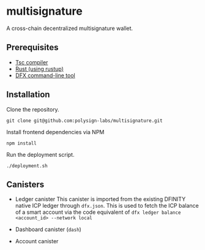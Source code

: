 # multisignature
A cross-chain decentralized multisignature wallet.

## Prerequisites
* [Tsc compiler](https://www.typescriptlang.org/download/) 
* [Rust (using rustup)](https://www.rust-lang.org/tools/install)
* [DFX command-line tool](https://internetcomputer.org/docs/current/developer-docs/getting-started/install/#installing-dfx-via-dfxvm)

## Installation
Clone the repository.

`git clone git@github.com:polysign-labs/multisignature.git`

Install frontend dependencies via NPM

`npm install`

Run the deployment script.

`./deployment.sh`

## Canisters
- Ledger canister
This canister is imported from the existing DFINITY native ICP ledger through `dfx.json`. This is used to fetch the ICP balance of a smart account via the code equivalent of `dfx ledger balance <account_id> --network local`

- Dashboard canister (`dash`)
- Account canister
